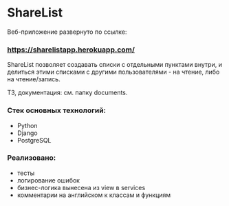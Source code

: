 #  ShareList #
Веб-приложение развернуто по ссылке:
### <https://sharelistapp.herokuapp.com/> ###
ShareList позволяет создавать списки с отдельными пунктами внутри, и делиться этими списками с другими пользователями - на чтение, либо на чтение/запись.

ТЗ, документация: см. папку documents.
### Стек основных технологий: ###
+ Python
+ Django
+ PostgreSQL

### Реализовано: ###
+ тесты
+ логирование ошибок
+ бизнес-логика вынесена из view в services
+ комментарии на английском к классам и функциям
